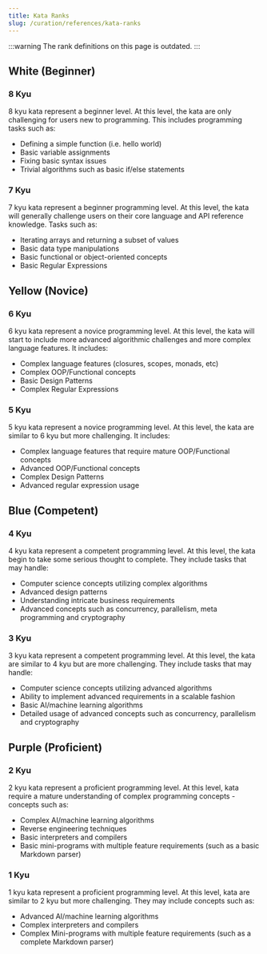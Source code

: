 ```yaml
---
title: Kata Ranks
slug: /curation/references/kata-ranks
---
```


:::warning
The rank definitions on this page is outdated.
:::

<!--
More detailed draft:
https://docs.google.com/document/d/1eseD5xyhGdtQ-DaWdqfK2yf6mvTDWHWEpkQGBppI8cw
-->

## White (Beginner)

### 8 Kyu

8 kyu kata represent a beginner level.
At this level, the kata are only challenging for users new to programming.
This includes programming tasks such as:

- Defining a simple function (i.e. hello world)
- Basic variable assignments
- Fixing basic syntax issues
- Trivial algorithms such as basic if/else statements

### 7 Kyu

7 kyu kata represent a beginner programming level.
At this level, the kata will generally challenge users on their core language and API reference knowledge.
Tasks such as:

- Iterating arrays and returning a subset of values
- Basic data type manipulations
- Basic functional or object-oriented concepts
- Basic Regular Expressions

## Yellow (Novice)

### 6 Kyu

6 kyu kata represent a novice programming level. At this level, the kata will start to include more advanced algorithmic challenges and more complex language features. It includes:

- Complex language features (closures, scopes, monads, etc)
- Complex OOP/Functional concepts
- Basic Design Patterns
- Complex Regular Expressions

### 5 Kyu

5 kyu kata represent a novice programming level.
At this level, the kata are similar to 6 kyu but more challenging.
It includes:

- Complex language features that require mature OOP/Functional concepts
- Advanced OOP/Functional concepts
- Complex Design Patterns
- Advanced regular expression usage

## Blue (Competent)

### 4 Kyu

4 kyu kata represent a competent programming level.
At this level, the kata begin to take some serious thought to complete.
They include tasks that may handle:

- Computer science concepts utilizing complex algorithms
- Advanced design patterns
- Understanding intricate business requirements
- Advanced concepts such as concurrency, parallelism, meta programming and cryptography

### 3 Kyu

3 kyu kata represent a competent programming level.
At this level, the kata are similar to 4 kyu but are more challenging.
They include tasks that may handle:

- Computer science concepts utilizing advanced algorithms
- Ability to implement advanced requirements in a scalable fashion
- Basic AI/machine learning algorithms
- Detailed usage of advanced concepts such as concurrency, parallelism and cryptography

## Purple (Proficient)

### 2 Kyu

2 kyu kata represent a proficient programming level.
At this level, kata require a mature understanding of complex programming concepts - concepts such as:

- Complex AI/machine learning algorithms
- Reverse engineering techniques
- Basic interpreters and compilers
- Basic mini-programs with multiple feature requirements (such as a basic Markdown parser)

### 1 Kyu

1 kyu kata represent a proficient programming level.
At this level, kata are similar to 2 kyu but more challenging.
They may include concepts such as:

- Advanced AI/machine learning algorithms
- Complex interpreters and compilers
- Complex Mini-programs with multiple feature requirements (such as a complete Markdown parser)
